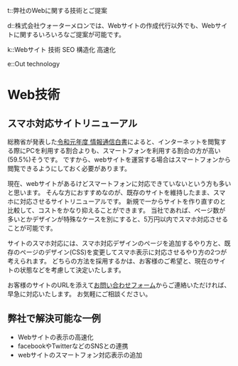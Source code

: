 t::弊社のWebに関する技術とご提案

d::株式会社ウォーターメロンでは、Webサイトの作成代行以外でも、Webサイトに関するいろいろなご提案が可能です。

k::Webサイト 技術 SEO 構造化 高速化

e::Out technology

# Web技術

## スマホ対応サイトリニューアル

総務省が発表した[令和元年度 情報通信白書](https://www.soumu.go.jp/johotsusintokei/whitepaper/ja/r01/html/nd232120.html)によると、インターネットを閲覧する際にPCを利用する割合よりも、スマートフォンを利用する割合の方が高い(59.5%)そうです。
ですから、webサイトを運営する場合はスマートフォンから閲覧できるようにしておく必要があります。

現在、webサイトがあるけどスマートフォンに対応できていないという方も多いと思います。
そんな方におすすめなのが、既存のサイトを維持したまま、スマホに対応させるサイトリニューアルです。
新規で一からサイトを作り直すのと比較して、コストをかなり抑えることができます。
当社であれば、ページ数が多いとかデザインが特殊なケースを別にすると、5万円以内でスマホ対応させることが可能です。

サイトのスマホ対応には、スマホ対応デザインのページを追加するやり方と、既存のページのデザイン(CSS)を変更してスマホ表示に対応させるやり方の2つが考えられます。
どちらの方法を採用するかは、お客様のご希望と、現在のサイトの状態などを考慮して決定いたします。

お客様のサイトのURLを添えて[お問い合わせフォーム](../contact/)からご連絡いただければ、早急に対応いたします。
お気軽にご相談ください。



## 弊社で解決可能な一例

- Webサイトの表示の高速化
- facebookやTwitterなどのSNSとの連携
- webサイトのスマートフォン対応表示の追加